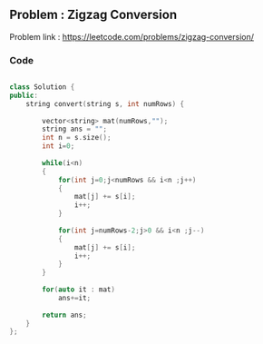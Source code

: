 
## Problem : Zigzag Conversion

Problem link : https://leetcode.com/problems/zigzag-conversion/

### Code 

```C++

class Solution {
public:
    string convert(string s, int numRows) {
        
        vector<string> mat(numRows,"");
        string ans = "";
        int n = s.size();
        int i=0;
        
        while(i<n)
        {
            for(int j=0;j<numRows && i<n ;j++)
            {
                mat[j] += s[i];
                i++;
            }
            
            for(int j=numRows-2;j>0 && i<n ;j--)
            {
                mat[j] += s[i];
                i++;
            }
        }
        
        for(auto it : mat) 
            ans+=it;
        
        return ans;
    }
};
```
